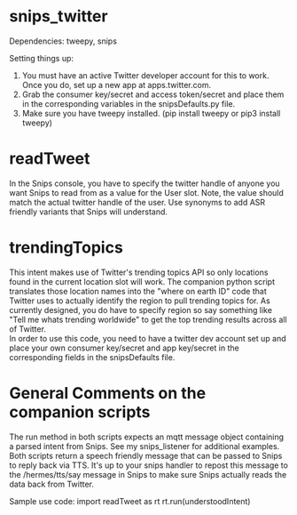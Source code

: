 # snips_twitter
Dependencies: tweepy, snips

Setting things up:
1) You must have an active Twitter developer account for this to work.  Once you do, set up a new app at apps.twitter.com.
2) Grab the consumer key/secret and access token/secret and place them in the corresponding variables in the snipsDefaults.py file.
3) Make sure you have tweepy installed. (pip install tweepy or pip3 install tweepy)

# readTweet
In the Snips console, you have to specify the twitter handle of anyone you want Snips to read from as a value for the User slot.  Note, the value should match the actual twitter handle of the user.  Use synonyms to add ASR friendly variants that Snips will understand.

# trendingTopics
This intent makes use of Twitter's trending topics API so only locations found in the current location slot will work.  The companion python script translates those location names into the "where on earth ID" code that Twitter uses to actually identify the region to pull trending topics for.  As currently designed, you do have to specify region so say something like "Tell me whats trending worldwide" to get the top trending results across all of Twitter.  
In order to use this code, you need to have a twitter dev account set up and place your own consumer key/secret and app key/secret in the corresponding fields in the snipsDefaults file.

# General Comments on the companion scripts
The run method in both scripts expects an mqtt message object containing a parsed intent from Snips.  See my snips_listener for additional examples.
Both scripts return a speech friendly message that can be passed to Snips to reply back via TTS.  It's up to your snips handler to repost this message to the /hermes/tts/say message in Snips to make sure Snips actually reads the data back from Twitter.


Sample use code:
import readTweet as rt
rt.run(understoodIntent)
